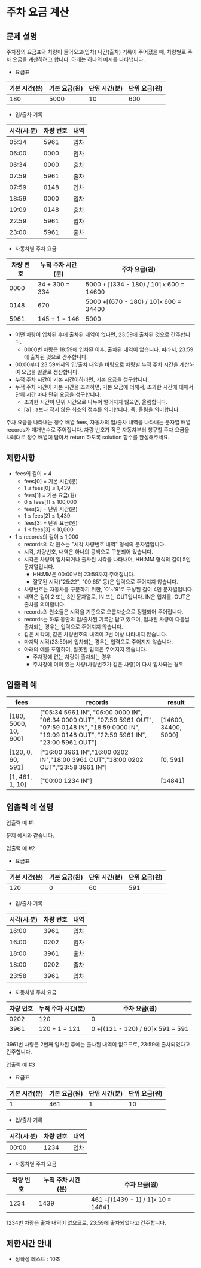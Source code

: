 # 주차 요금 계산
## 문제 설명
주차장의 요금표와 차량이 들어오고(입차) 나간(출차) 기록이 주어졌을 때, 차량별로 주차 요금을 계산하려고 합니다. 아래는 하나의 예시를 나타냅니다.

- 요금표

| 기본 시간(분) | 기본 요금(원) | 단위 시간(분) | 단위 요금(원) |
| --- | ---- | -- | --- |
| 180 | 5000 | 10 | 600 |
 
- 입/출차 기록

| 시각(시:분) | 차량 번호 | 내역 |
| ----- | ---- | --- |
| 05:34 | 5961 | 입차 |
| 06:00 | 0000 | 입차 |
| 06:34 | 0000 | 출차 |
| 07:59 | 5961 | 출차 |
| 07:59 | 0148 | 입차 |
| 18:59 | 0000 | 입차 |
| 19:09 | 0148 | 출차 |
| 22:59 | 5961 | 입차 |
| 23:00 | 5961 | 출차 |
 
- 자동차별 주차 요금

| 차량 번호 | 누적 주차 시간(분) | 주차 요금(원) |
| ---- | -------------- | -------------------------- |
| 0000 | 34 + 300 = 334 | 5000 + ⌈(334 - 180) / 10⌉ x 600 = 14600 |
| 0148 | 670 | 5000 +⌈(670 - 180) / 10⌉x 600 = 34400 |
| 5961 | 145 + 1 = 146 | 5000 |

- 어떤 차량이 입차된 후에 출차된 내역이 없다면, 23:59에 출차된 것으로 간주합니다.
    - 0000번 차량은 18:59에 입차된 이후, 출차된 내역이 없습니다. 따라서, 23:59에 출차된 것으로 간주합니다.
- 00:00부터 23:59까지의 입/출차 내역을 바탕으로 차량별 누적 주차 시간을 계산하여 요금을 일괄로 정산합니다.
- 누적 주차 시간이 기본 시간이하라면, 기본 요금을 청구합니다.
- 누적 주차 시간이 기본 시간을 초과하면, 기본 요금에 더해서, 초과한 시간에 대해서 단위 시간 마다 단위 요금을 청구합니다.
    - 초과한 시간이 단위 시간으로 나누어 떨어지지 않으면, 올림합니다.
    - ⌈a⌉ : a보다 작지 않은 최소의 정수를 의미합니다. 즉, 올림을 의미합니다.

주차 요금을 나타내는 정수 배열 fees, 자동차의 입/출차 내역을 나타내는 문자열 배열 records가 매개변수로 주어집니다. 차량 번호가 작은 자동차부터 청구할 주차 요금을 차례대로 정수 배열에 담아서 return 하도록 solution 함수를 완성해주세요.

## 제한사항
- fees의 길이 = 4
    - fees[0] = 기본 시간(분)
    - 1 ≤ fees[0] ≤ 1,439
    - fees[1] = 기본 요금(원)
    - 0 ≤ fees[1] ≤ 100,000
    - fees[2] = 단위 시간(분)
    - 1 ≤ fees[2] ≤ 1,439
    - fees[3] = 단위 요금(원)
    - 1 ≤ fees[3] ≤ 10,000
- 1 ≤ records의 길이 ≤ 1,000
    - records의 각 원소는 "시각 차량번호 내역" 형식의 문자열입니다.
    - 시각, 차량번호, 내역은 하나의 공백으로 구분되어 있습니다.
    - 시각은 차량이 입차되거나 출차된 시각을 나타내며, HH:MM 형식의 길이 5인 문자열입니다.
        - HH:MM은 00:00부터 23:59까지 주어집니다.
        - 잘못된 시각("25:22", "09:65" 등)은 입력으로 주어지지 않습니다.
    - 차량번호는 자동차를 구분하기 위한, `0'~'9'로 구성된 길이 4인 문자열입니다.
    - 내역은 길이 2 또는 3인 문자열로, IN 또는 OUT입니다. IN은 입차를, OUT은 출차를 의미합니다.
    - records의 원소들은 시각을 기준으로 오름차순으로 정렬되어 주어집니다.
    - records는 하루 동안의 입/출차된 기록만 담고 있으며, 입차된 차량이 다음날 출차되는 경우는 입력으로 주어지지 않습니다.
    - 같은 시각에, 같은 차량번호의 내역이 2번 이상 나타내지 않습니다.
    - 마지막 시각(23:59)에 입차되는 경우는 입력으로 주어지지 않습니다.
    - 아래의 예를 포함하여, 잘못된 입력은 주어지지 않습니다.
        - 주차장에 없는 차량이 출차되는 경우
        - 주차장에 이미 있는 차량(차량번호가 같은 차량)이 다시 입차되는 경우

## 입출력 예
| fees | records | result |
| --------- | ----------------------- | ---------- |
| [180, 5000, 10, 600] | ["05:34 5961 IN", "06:00 0000 IN", "06:34 0000 OUT", "07:59 5961 OUT", "07:59 0148 IN", "18:59 0000 IN", "19:09 0148 OUT", "22:59 5961 IN", "23:00 5961 OUT"] | [14600, 34400, 5000] |
| [120, 0, 60, 591] | ["16:00 3961 IN","16:00 0202 IN","18:00 3961 OUT","18:00 0202 OUT","23:58 3961 IN"] | [0, 591] |
| [1, 461, 1, 10] | ["00:00 1234 IN"] | [14841] |

## 입출력 예 설명
입출력 예 #1

문제 예시와 같습니다.

입출력 예 #2

- 요금표

| 기본 시간(분) | 기본 요금(원) | 단위 시간(분) | 단위 요금(원) |
| --- | ---- | -- | --- |
| 120 | 0 | 60 | 591 |
 

- 입/출차 기록

| 시각(시:분) | 차량 번호 | 내역 |
| ----- | ---- | --- |
| 16:00 | 3961 | 입차 |
| 16:00 | 0202 | 입차 |
| 18:00 | 3961 | 출차 |
| 18:00 | 0202 | 출차 |
| 23:58 | 3961 | 입차 |
 

- 자동차별 주차 요금

| 차량 번호 | 누적 주차 시간(분) | 주차 요금(원) |
| ---- | -------------- | -------------------------- |
| 0202 | 120 | 0 |
| 3961 | 120 + 1 = 121 | 0 +⌈(121 - 120) / 60⌉x 591 = 591 |

3961번 차량은 2번째 입차된 후에는 출차된 내역이 없으므로, 23:59에 출차되었다고 간주합니다.
 

입출력 예 #3

- 요금표

| 기본 시간(분) | 기본 요금(원) | 단위 시간(분) | 단위 요금(원) |
| --- | ---- | -- | --- |
| 1 | 461 | 1 | 10 |
 

- 입/출차 기록

| 시각(시:분) | 차량 번호 | 내역 |
| ----- | ---- | --- |
| 00:00 | 1234 | 입차 |
 

- 자동차별 주차 요금

| 차량 번호 | 누적 주차 시간(분) | 주차 요금(원) |
| ---- | -------------- | -------------------------- |
| 1234 | 1439 | 461 +⌈(1439 - 1) / 1⌉x 10 = 14841 |

1234번 차량은 출차 내역이 없으므로, 23:59에 출차되었다고 간주합니다.
​

## 제한시간 안내
- 정확성 테스트 : 10초